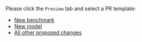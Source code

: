 Please click the `Preview` tab and select a PR template:

- [New benchmark](?expand=1&template=new_benchmark.md&labels=new+benchmark)
- [New model](?expand=1&template=new_model.md&labels=new+model)
- [All other proposed changes](?expand=1&template=custom.md)

